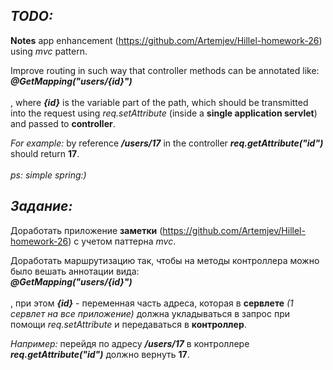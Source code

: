 ***TODO:***
-----------------------------
**Notes**  app enhancement (https://github.com/Artemjev/Hillel-homework-26) using *mvc* pattern.

Improve routing in such way that controller methods can be annotated like: <br/>
    ***@GetMapping("users/{id}")*** <br/><br/>
, where ***{id}*** is the variable part of the path, which should be transmitted into the request using *req.setAttribute* (inside a **single application servlet**) 
and passed to **controller**.

*For example:* by reference ***/users/17*** in the controller ***req.getAttribute("id")*** should return **17**.<br/><br/>
*ps: simple spring:)*
 
 
***Задание:***
-----------------------------
Доработать приложение **заметки** (https://github.com/Artemjev/Hillel-homework-26) с учетом паттерна *mvc*.


Доработать маршрутизацию так, чтобы на методы контроллера можно было вешать аннотации вида: <br/>
   ***@GetMapping("users/{id}")*** <br/><br/>
, при этом ***{id}*** - переменная часть адреса, которая в **сервлете** *(1 сервлет на все приложение)* должна укладываться в запрос при помощи *req.setAttribute* 
и передаваться в **контроллер**. 

*Например:* перейдя по адресу ***/users/17*** в контроллере ***req.getAttribute("id")*** должно вернуть **17**.


 
